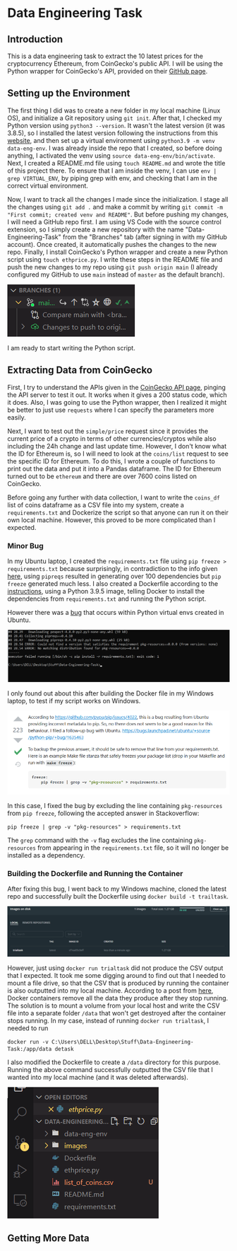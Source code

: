 # Data Engineering Task

## Introduction

This is a data engineering task to extract the 10 latest prices for the cryptocurrency Ethereum, from CoinGecko's public API. I will be using the Python wrapper for CoinGecko's API, provided on their [GitHub page](https://github.com/man-c/pycoingecko).

## Setting up the Environment

The first thing I did was to create a new folder in my local machine (Linux OS), and initialize a Git repository using `git init`. After that, I checked my Python version using `python3 --version`. It wasn't the latest version (it was 3.8.5), so I installed the latest version following the instructions from this [website](https://linuxize.com/post/how-to-install-python-3-9-on-ubuntu-20-04/), and then set up a virtual environment using `python3.9 -m venv data-eng-env`. I was already inside the repo that I created, so before doing anything, I activated the venv using `source data-eng-env/bin/activate`. Next, I created a README.md file using `touch README.md` and wrote the title of this project there. To ensure that I am inside the venv, I can use `env | grep VIRTUAL_ENV`, by piping grep with env, and checking that I am in the correct virtual environment.

Now, I want to track all the changes I made since the initialization. I stage all the changes using `git add .` and make a commit by writing `git commit -m "First commit; created venv and README"`. But before pushing my changes, I will need a GitHub repo first. I am using VS Code with the source control extension, so I simply create a new repository with the name "Data-Engineering-Task" from the "Branches" tab (after signing in with my GitHub account). Once created, it automatically pushes the changes to the new repo. Finally, I install CoinGecko's Python wrapper and create a new Python script using `touch ethprice.py`. I write these steps in the README file and push the new changes to my repo using `git push origin main` (I already configured my GitHub to use `main` instead of `master` as the default branch).

!['Branches' tab in VS Code](images/push_to_main.png "'Branches' tab in VS Code")

I am ready to start writing the Python script.

## Extracting Data from CoinGecko

First, I try to understand the APIs given in the [CoinGecko API page](https://www.coingecko.com/api/documentations/v3), pinging the API server to test it out. It works when it gives a 200 status code, which it does. Also, I was going to use the Python wrapper, then I realized it might be better to just use `requests` where I can specify the parameters more easily.

Next, I want to test out the `simple/price` request since it provides the current price of a crypto in terms of other currencies/cryptos while also including the 24h change and last update time. However, I don't know what the ID for Ethereum is, so I will need to look at the `coins/list` request to see the specific ID for Ethereum. To do this, I wrote a couple of functions to print out the data and put it into a Pandas dataframe. The ID for Ethereum turned out to be `ethereum` and there are over 7600 coins listed on CoinGecko.

Before going any further with data collection, I want to write the `coins_df` list of coins dataframe as a CSV file into my system, create a `requirements.txt` and Dockerize the script so that anyone can run it on their own local machine. However, this proved to be more complicated than I expected.

### Minor Bug

In my Ubuntu laptop, I created the `requirements.txt` file using `pip freeze > requirements.txt` because surprisingly, in contradiction to the info given [here](https://stackoverflow.com/questions/31684375/automatically-create-requirements-txt), using `pipreqs` resulted in generating over 100 dependencies but `pip freeze` generated much less. I also created a Dockerfile according to the [instructions](https://www.freecodecamp.org/news/docker-101-fundamentals-and-practice-edb047b71a51/), using a Python 3.9.5 image, telling Docker to install the dependencies from `requirements.txt` and running the Python script.

However there was a [bug](https://stackoverflow.com/questions/39577984/what-is-pkg-resources-0-0-0-in-output-of-pip-freeze-command) that occurs within Python virtual envs created in Ubuntu.

![Bug when building Dockerfile in Windows](images/bug_pkgresources.png "Bug when building Dockerfile in Windows")

I only found out about this after building the Docker file in my Windows laptop, to test if my script works on Windows.

![Just exclude pkg-resources from pip freeze](images/resolving_bug.png "Just exclude pkg-resources from pip freeze")

In this case, I fixed the bug by excluding the line containing `pkg-resources` from `pip freeze`, following the accepted answer in Stackoverflow:

    pip freeze | grep -v "pkg-resources" > requirements.txt

The `grep` command with the `-v` flag excludes the line containing `pkg-resources` from appearing in the `requirements.txt` file, so it will no longer be installed as a dependency.

### Building the Dockerfile and Running the Container

After fixing this bug, I went back to my Windows machine, cloned the latest repo and successfully built the Dockerfile using `docker build -t trailtask`.

![Docker image created. Why is it so large?](images/why_so_large.png "Docker image created. Why is it so large?")

However, just using `docker run trialtask` did not produce the CSV output that I expected. It took me some digging around to find out that I needed to mount a file drive, so that the CSV that is produced by running the container is also outputted into my local machine. According to a post from [here](https://phoenixnap.com/kb/docker-run-command-with-examples), Docker containers remove all the data they produce after they stop running. The solution is to mount a volume from your local host and write the CSV file into a separate folder `/data` that won't get destroyed after the container stops running. In my case, instead of running `docker run trialtask`, I needed to run

    docker run -v C:\Users\DELL\Desktop\Stuff\Data-Engineering-Task:/app/data detask

I also modified the Dockerfile to create a `/data` directory for this purpose. Running the above command successfully outputted the CSV file that I wanted into my local machine (and it was deleted afterwards).

![CSV file successfully written to local host](images/csv_file_created.png "CSV file successfully written to local host")

## Getting More Data
